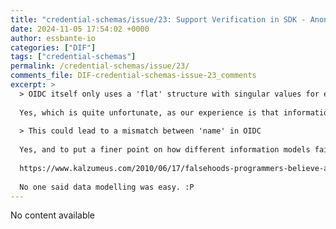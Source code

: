```yaml
---
title: "credential-schemas/issue/23: Support Verification in SDK - Anoncreds"
date: 2024-11-05 17:54:02 +0000
author: essbante-io
categories: ["DIF"]
tags: ["credential-schemas"]
permalink: /credential-schemas/issue/23/
comments_file: DIF-credential-schemas-issue-23_comments
excerpt: >
  > OIDC itself only uses a 'flat' structure with singular values for everything    Yes, which is quite unfortunate, as our experience is that information in credentials often do not have a flat structure (especially when you start combining credential data about the same individual).    > This could lead to a mismatch between 'name' in OIDC    Yes, and to put a finer point on how different information models fail to capture properties like \"name\" properly, see \"Falsehoods Programmers Believe About Names\":    https://www.kalzumeus.com/2010/06/17/falsehoods-programmers-believe-about-names/    No one said data modelling was easy. :P 
---
```

No content available